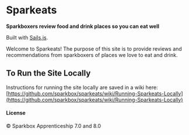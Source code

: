 # Sparkeats
 
**Sparkboxers review food and drink places so you can eat well**

Built with [Sails.js](https://sailsjs.com/).

Welcome to Sparkeats! The purpose of this site is to provide reviews and recommendations from sparkboxers of places we love to eat and drink.

## To Run the Site Locally

Instructions for running the site locally are saved in a wiki here: [https://github.com/sparkbox/sparkeats/wiki/Running-Sparkeats-Locally](https://github.com/sparkbox/sparkeats/wiki/Running-Sparkeats-Locally)

#### License

&copy; Sparkbox Apprenticeship 7.0 and 8.0

